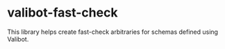 # valibot-fast-check

This library helps create fast-check arbitraries for schemas defined using Valibot.